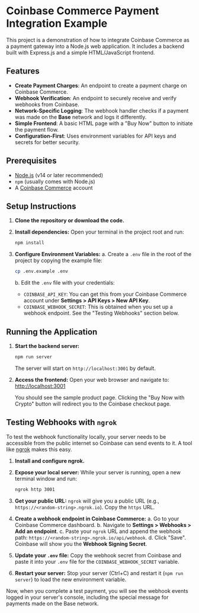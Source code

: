 # Coinbase Commerce Payment Integration Example

This project is a demonstration of how to integrate Coinbase Commerce as a payment gateway into a Node.js web application. It includes a backend built with Express.js and a simple HTML/JavaScript frontend.

## Features

- **Create Payment Charges**: An endpoint to create a payment charge on Coinbase Commerce.
- **Webhook Verification**: An endpoint to securely receive and verify webhooks from Coinbase.
- **Network-Specific Logging**: The webhook handler checks if a payment was made on the **Base** network and logs it differently.
- **Simple Frontend**: A basic HTML page with a "Buy Now" button to initiate the payment flow.
- **Configuration-First**: Uses environment variables for API keys and secrets for better security.

## Prerequisites

- [Node.js](https://nodejs.org/) (v14 or later recommended)
- `npm` (usually comes with Node.js)
- A [Coinbase Commerce](https://commerce.coinbase.com/) account

## Setup Instructions

1.  **Clone the repository or download the code.**

2.  **Install dependencies:**
    Open your terminal in the project root and run:
    ```bash
    npm install
    ```

3.  **Configure Environment Variables:**
    a. Create a `.env` file in the root of the project by copying the example file:
    ```bash
    cp .env.example .env
    ```
    b. Edit the `.env` file with your credentials:

    -   `COINBASE_API_KEY`: You can get this from your Coinbase Commerce account under **Settings > API Keys > New API Key**.
    -   `COINBASE_WEBHOOK_SECRET`: This is obtained when you set up a webhook endpoint. See the "Testing Webhooks" section below.

## Running the Application

1.  **Start the backend server:**
    ```bash
    npm run server
    ```
    The server will start on `http://localhost:3001` by default.

2.  **Access the frontend:**
    Open your web browser and navigate to:
    [http://localhost:3001](http://localhost:3001)

    You should see the sample product page. Clicking the "Buy Now with Crypto" button will redirect you to the Coinbase checkout page.

## Testing Webhooks with `ngrok`

To test the webhook functionality locally, your server needs to be accessible from the public internet so Coinbase can send events to it. A tool like [ngrok](https://ngrok.com/) makes this easy.

1.  **Install and configure ngrok.**

2.  **Expose your local server:**
    While your server is running, open a new terminal window and run:
    ```bash
    ngrok http 3001
    ```

3.  **Get your public URL:**
    `ngrok` will give you a public URL (e.g., `https://<random-string>.ngrok.io`). Copy the `https` URL.

4.  **Create a webhook endpoint in Coinbase Commerce:**
    a. Go to your Coinbase Commerce dashboard.
    b. Navigate to **Settings > Webhooks > Add an endpoint**.
    c. Paste your `ngrok` URL and append the webhook path: `https://<random-string>.ngrok.io/api/webhook`.
    d. Click "Save". Coinbase will show you the **Webhook Signing Secret**.

5.  **Update your `.env` file:**
    Copy the webhook secret from Coinbase and paste it into your `.env` file for the `COINBASE_WEBHOOK_SECRET` variable.

6.  **Restart your server:**
    Stop your server (Ctrl+C) and restart it (`npm run server`) to load the new environment variable.

Now, when you complete a test payment, you will see the webhook events logged in your server's console, including the special message for payments made on the Base network.
